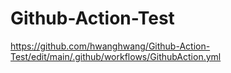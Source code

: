 # Github-Action-Test

https://github.com/hwanghwang/Github-Action-Test/edit/main/.github/workflows/GithubAction.yml
